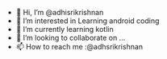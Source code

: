 - 👋 Hi, I’m @adhisrikrishnan
- 👀 I’m interested in Learning android coding  
- 🌱 I’m currently learning kotlin
- 💞️ I’m looking to collaborate on ...
- 📫 How to reach me :@adhsrikrishnan

<!---
adhisrikrishnan/adhisrikrishnan is a ✨ special ✨ repository because its `README.md` (this file) appears on your GitHub profile.
You can click the Preview link to take a look at your changes.
--->
